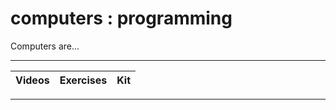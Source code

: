 # computers : programming

Computers are...

----

Videos              |Exercises                      |Kit
:-------------------|:------------------------------|:-------------------------

----

